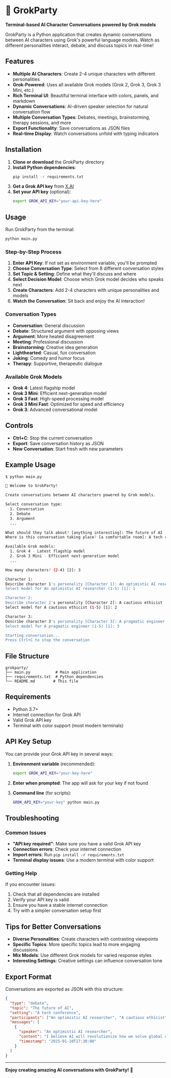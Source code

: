 # 🤖 GrokParty

**Terminal-based AI Character Conversations powered by Grok models**

GrokParty is a Python application that creates dynamic conversations between AI characters using Grok's powerful language models. Watch as different personalities interact, debate, and discuss topics in real-time!

## Features

- **Multiple AI Characters**: Create 2-4 unique characters with different personalities
- **Grok-Powered**: Uses all available Grok models (Grok 2, Grok 3, Grok 3 Mini, etc.)
- **Rich Terminal UI**: Beautiful terminal interface with colors, panels, and markdown
- **Dynamic Conversations**: AI-driven speaker selection for natural conversation flow
- **Multiple Conversation Types**: Debates, meetings, brainstorming, therapy sessions, and more
- **Export Functionality**: Save conversations as JSON files
- **Real-time Display**: Watch conversations unfold with typing indicators

## Installation

1. **Clone or download** the GrokParty directory
2. **Install Python dependencies**:
   ```bash
   pip install -r requirements.txt
   ```
3. **Get a Grok API key** from [X.AI](https://x.ai/)
4. **Set your API key** (optional):
   ```bash
   export GROK_API_KEY="your-api-key-here"
   ```

## Usage

Run GrokParty from the terminal:

```bash
python main.py
```

### Step-by-Step Process

1. **Enter API Key**: If not set as environment variable, you'll be prompted
2. **Choose Conversation Type**: Select from 8 different conversation styles
3. **Set Topic & Setting**: Define what they'll discuss and where
4. **Select Decision Model**: Choose which Grok model decides who speaks next
5. **Create Characters**: Add 2-4 characters with unique personalities and models
6. **Watch the Conversation**: Sit back and enjoy the AI interaction!

### Conversation Types

- **Conversation**: General discussion
- **Debate**: Structured argument with opposing views
- **Argument**: More heated disagreement
- **Meeting**: Professional discussion
- **Brainstorming**: Creative idea generation
- **Lighthearted**: Casual, fun conversation
- **Joking**: Comedy and humor focus
- **Therapy**: Supportive, therapeutic dialogue

### Available Grok Models

- **Grok 4**: Latest flagship model
- **Grok 3 Mini**: Efficient next-generation model
- **Grok 3 Fast**: High-speed processing model
- **Grok 3 Mini Fast**: Optimized for speed and efficiency
- **Grok 3**: Advanced conversational model

## Controls

- **Ctrl+C**: Stop the current conversation
- **Export**: Save conversation history as JSON
- **New Conversation**: Start fresh with new parameters

## Example Usage

```bash
$ python main.py

🤖 Welcome to GrokParty!

Create conversations between AI characters powered by Grok models.

Select conversation type:
  1. Conversation
  2. Debate
  3. Argument
  ...

What should they talk about? [anything interesting]: The future of AI
Where is this conversation taking place? [a comfortable room]: A tech conference

Available Grok models:
  1. Grok 4 - Latest flagship model
  2. Grok 3 Mini - Efficient next-generation model
  ...

How many characters? (2-4) [2]: 3

Character 1:
Describe character 1's personality [Character 1]: An optimistic AI researcher
Select model for An optimistic AI researcher (1-5) [1]: 1

Character 2:
Describe character 2's personality [Character 2]: A cautious ethicist
Select model for A cautious ethicist (1-5) [1]: 2

Character 3:
Describe character 3's personality [Character 3]: A pragmatic engineer
Select model for A pragmatic engineer (1-5) [1]: 3

Starting conversation...
Press Ctrl+C to stop the conversation
```

## File Structure

```
grokparty/
├── main.py           # Main application
├── requirements.txt  # Python dependencies
└── README.md        # This file
```

## Requirements

- Python 3.7+
- Internet connection for Grok API
- Valid Grok API key
- Terminal with color support (most modern terminals)

## API Key Setup

You can provide your Grok API key in several ways:

1. **Environment variable** (recommended):
   ```bash
   export GROK_API_KEY="your-key-here"
   ```

2. **Enter when prompted**: The app will ask for your key if not found

3. **Command line** (for scripts):
   ```bash
   GROK_API_KEY="your-key" python main.py
   ```

## Troubleshooting

### Common Issues

- **"API key required"**: Make sure you have a valid Grok API key
- **Connection errors**: Check your internet connection
- **Import errors**: Run `pip install -r requirements.txt`
- **Terminal display issues**: Use a modern terminal with color support

### Getting Help

If you encounter issues:
1. Check that all dependencies are installed
2. Verify your API key is valid
3. Ensure you have a stable internet connection
4. Try with a simpler conversation setup first

## Tips for Better Conversations

- **Diverse Personalities**: Create characters with contrasting viewpoints
- **Specific Topics**: More specific topics lead to more engaging discussions
- **Mix Models**: Use different Grok models for varied response styles
- **Interesting Settings**: Creative settings can influence conversation tone

## Export Format

Conversations are exported as JSON with this structure:

```json
{
  "type": "debate",
  "topic": "The future of AI",
  "setting": "A tech conference",
  "participants": ["An optimistic AI researcher", "A cautious ethicist"],
  "messages": [
    {
      "speaker": "An optimistic AI researcher",
      "content": "I believe AI will revolutionize how we solve global challenges...",
      "timestamp": "2025-01-10T17:30:00"
    }
  ]
}
```

---

**Enjoy creating amazing AI conversations with GrokParty!** 🎉
